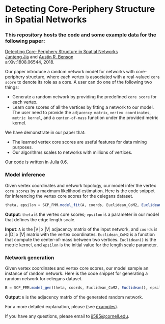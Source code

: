 # Detecting Core-Periphery Structure in Spatial Networks

### This repository hosts the code and some example data for the following paper:  
[Detecting Core-Periphery Structure in Spatial Networks](https://arxiv.org/abs/1808.06544)  
[Junteng Jia](https://000justin000.github.io/) and [Austin R. Benson](https://www.cs.cornell.edu/~arb/)  
arXiv:1808.06544, 2018.

Our paper introduce a random network model for networks with core-periphery structure, where each vertex is associated with a real-valued `core score` to denote its role as a core. A user can do one of the following two things:  
- Generate a random network by providing the predefined `core score` for each vertex.
- Learn core scores of all the vertices by fitting a network to our model. The user need to provide the `adjacency matrix`, `vertex coordinates`, `metric kernel`, and a `center-of-mass` function under the provided metric kernel.

We have demonstrate in our paper that:
- The learned vertex core scores are useful features for data mining purposes. 
- Our algorithms scales to networks with millions of vertices.

Our code is written in Julia 0.6.

### Model inference
Given vertex coordinates and network topology, our model infer the vertex `core scores` by a maximum likelihood estimation. Here is the code snippet for inferencing the vertex core scores for the celegans dataset.

```julia
theta, epsilon = SCP_FMM.model_fit(A, coords, Euclidean_CoM2, Euclidean(), epsilon; opt=opt);
```

**Output**: `theta` is the vertex core scores; `epsilon` is a parameter in our model that defines the edge length scale.

**Input**: `A` is the |V| x |V| adjacency matrix of the input network, and `coords` is a |D| x |V| matrix with the vertex coordinates.
`Euclidean_CoM2` is a function that compute the center-of-mass between two vertices. `Euclidean()` is the metric kernel, and `epsilon`
is the initial value for the length scale parameter.

### Network generation
Given vertex coordinates and vertex core scores, our model sample an instance of random network. Here is the code snippet for generating a random network for celegans dataset.

```julia
B = SCP_FMM.model_gen(theta, coords, Euclidean_CoM2, Euclidean(), epsilon; opt=opt);
```

**Output**: `B` is the adjacency matrix of the generated random network.

For a more detailed explanation, please (see [examples](/examples)).

If you have any questions, please email to [jj585@cornell.edu](mailto:jj585@cornell.edu).
